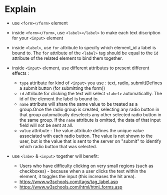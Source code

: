 # Explain
* use `<form></form>` element
* inside `<form></form>`, use `<label></label>` to make each text discription for your `<input>` element
* inside `<label>`, use `for` attribute to specify which element_id a label is bound to. The `for` attribute of the `<label>` tag should be equal to the `id` attribute of the related element to bind them together. 
* inside `<input>` element, use different attributes to present different effects :
  - `type` attribute for kind of `<input>` you use : text, radio, submit(Defines a submit button (for submitting the form))
  - `id` attribute for clicking the text will select `<label>` automaticallly. The id of the element the label is bound to.
  - `name` attribute will share the same value to be treated as a group.Once the radio group is created, selecting any radio button in that group automatically deselects any other selected radio button in the same group. If the `name` attribute is omitted, the data of that input field will not be sent at all.
  - `value` attribute : The value attribute defines the unique value associated with each radio button. The value is not shown to the user, but is the value that is sent to the server on "submit" to identify which radio button that was selected.
  
* use `<labe>` & `<input>` together will benefit:
  - Users who have difficulty clicking on very small regions (such as checkboxes) - because when a user clicks the text within the <label> element, it toggles the input (this increases the hit area). 
  - https://www.w3schools.com/tags/tag_label.asp
  - https://www.w3schools.com/html/html_forms.asp
